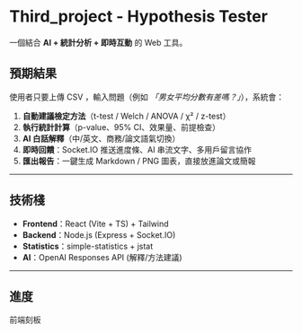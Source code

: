 # Third_project - Hypothesis Tester   
  
一個結合 **AI + 統計分析 + 即時互動** 的 Web 工具。  
## 預期結果  
使用者只要上傳 CSV ，輸入問題（例如 *「男女平均分數有差嗎？」*），系統會：

1. **自動建議檢定方法**（t-test / Welch / ANOVA / χ² / z-test）
2. **執行統計計算**（p-value、95% CI、效果量、前提檢查）
3. **AI 白話解釋**（中/英文、商務/論文語氣切換）
4. **即時回饋**：Socket.IO 推送進度條、AI 串流文字、多用戶留言協作
5. **匯出報告**：一鍵生成 Markdown / PNG 圖表，直接放進論文或簡報

---
  
##  技術棧
- **Frontend**：React (Vite + TS) + Tailwind
- **Backend**：Node.js (Express + Socket.IO)
- **Statistics**：simple-statistics + jstat
- **AI**：OpenAI Responses API (解釋/方法建議)

---
  
## 進度
前端刻板


